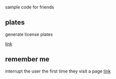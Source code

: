 sample code for friends

## plates

generate license plates

[link](https://nycki93.github.io/xp-html/plates/)

## remember me

interrupt the user the first time they visit a page
[link](https://nycki93.github.io/xp-html/remember-me/)
